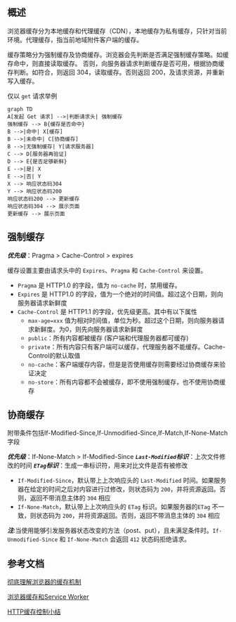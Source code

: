 ## 概述
浏览器缓存分为本地缓存和代理缓存（CDN），本地缓存为私有缓存，只针对当前环境。代理缓存，指当前地域附件客户端的缓存。

缓存策略分为强制缓存及协商缓存。浏览器会先判断是否满足强制缓存策略。如缓存命中，则直接读取缓存。
否则，向服务器请求判断缓存是否可用，根据协商缓存判断。如符合，则返回 304，读取缓存。否则返回 200，及请求资源，并重新写入缓存。

仅以 `get` 请求举例
```mermaid
graph TD
A[发起 Get 请求] -->|判断请求头| 强制缓存
强制缓存 --> B{缓存是否命中}
B -->|命中| X[缓存]
B -->|未命中| C[协商缓存]
B -->|无强制缓存| Y[请求服务器]
C --> D[服务器再验证]
D --> E{是否足够新鲜}
E -->|是| X
E -->|否| Y
X --> 响应状态码304
Y --> 响应状态码200
响应状态码200 --> 更新缓存
响应状态码304 --> 展示页面
更新缓存 --> 展示页面
```

## 强制缓存
***优先级***：Pragma > Cache-Control > expires

缓存设置主要由请求头中的 `Expires`、`Pragma` 和 `Cache-Control` 来设置。
- `Pragma` 是 HTTP1.0 的字段，值为 `no-cache` 时，禁用缓存。
- `Expires` 是 HTTP1.0 的字段，值为一个绝对的时间值。超过这个日期，则向服务器请求新鲜度
- `Cache-Control` 是 HTTP1.1 的字段，优先级更高。其中有以下属性
    - `max-age=xxx` 值为相对时间值，单位为秒。超过这个日期，则向服务器请求新鲜度。为0，则先向服务器请求新鲜度
    - `public`：所有内容都被缓存 (客户端和代理服务器都可缓存)
    - `private`：所有内容只有客户端可以缓存，代理服务器不能缓存。Cache-Control的默认取值
    - `no-cache`：客户端缓存内容，但是是否使用缓存则需要经过协商缓存来验证决定
    - `no-store`：所有内容都不会被缓存，即不使用强制缓存，也不使用协商缓存
   
## 协商缓存

附带条件包括If-Modified-Since,If-Unmodified-Since,If-Match,If-None-Match字段

***优先级***：If-None-Match > If-Modified-Since
***`Last-Modified`标识***：上次文件修改的时间
***`ETag`标识***：生成一串标识符，用来对比文件是否有被修改

- `If-Modified-Since`，默认带上上次响应头的 `Last-Modified` 时间。如果服务器在给定的时间之后对内容进行过修改，则状态码为 `200`，并将资源返回。否则，返回不带消息主体的 `304` 相应
- `If-None-Match`，默认带上上次响应头的 `ETag` 标识。如果服务器的`ETag` 不一致，则状态码为 `200`，并将资源返回。否则，返回不带消息主体的 `304` 相应

***注***:当使用能够引发服务器状态改变的方法（post、put），且未满足条件时。`If-Unmodified-Since` 和 `If-None-Match` 会返回 `412` 状态码拒绝请求。

## 参考文档
[彻底理解浏览器的缓存机制](https://heyingye.github.io/2018/04/16/%E5%BD%BB%E5%BA%95%E7%90%86%E8%A7%A3%E6%B5%8F%E8%A7%88%E5%99%A8%E7%9A%84%E7%BC%93%E5%AD%98%E6%9C%BA%E5%88%B6/)

[浏览器缓存和Service Worker](https://www.cnblogs.com/bill-shooting/p/9347441.html)

[HTTP缓存控制小结](https://imweb.io/topic/5795dcb6fb312541492eda8c)